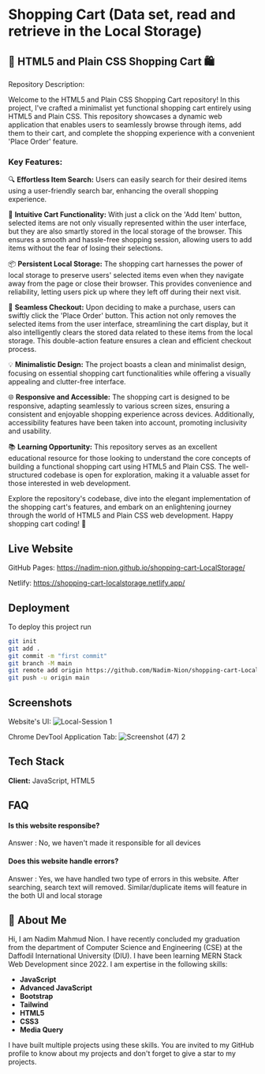 # Shopping Cart (Data set, read and retrieve in the Local Storage)


## 🛒 HTML5 and Plain CSS Shopping Cart 🛍️

Repository Description:



Welcome to the HTML5 and Plain CSS Shopping Cart repository! In this project, I've crafted a minimalist yet functional shopping cart entirely using HTML5 and Plain CSS. This repository showcases a dynamic web application that enables users to seamlessly browse through items, add them to their cart, and complete the shopping experience with a convenient 'Place Order' feature. 

### Key Features:

🔍 **Effortless Item Search:** Users can easily search for their desired items using a user-friendly search bar, enhancing the overall shopping experience.

🛒 **Intuitive Cart Functionality:** With just a click on the 'Add Item' button, selected items are not only visually represented within the user interface, but they are also smartly stored in the local storage of the browser. This ensures a smooth and hassle-free shopping session, allowing users to add items without the fear of losing their selections.

📦 **Persistent Local Storage:** The shopping cart harnesses the power of local storage to preserve users' selected items even when they navigate away from the page or close their browser. This provides convenience and reliability, letting users pick up where they left off during their next visit.

🚀 **Seamless Checkout:** Upon deciding to make a purchase, users can swiftly click the 'Place Order' button. This action not only removes the selected items from the user interface, streamlining the cart display, but it also intelligently clears the stored data related to these items from the local storage. This double-action feature ensures a clean and efficient checkout process.

💡 **Minimalistic Design:** The project boasts a clean and minimalist design, focusing on essential shopping cart functionalities while offering a visually appealing and clutter-free interface.

🌐 **Responsive and Accessible:** The shopping cart is designed to be responsive, adapting seamlessly to various screen sizes, ensuring a consistent and enjoyable shopping experience across devices. Additionally, accessibility features have been taken into account, promoting inclusivity and usability.

📚 **Learning Opportunity:** This repository serves as an excellent educational resource for those looking to understand the core concepts of building a functional shopping cart using HTML5 and Plain CSS. The well-structured codebase is open for exploration, making it a valuable asset for those interested in web development.

Explore the repository's codebase, dive into the elegant implementation of the shopping cart's features, and embark on an enlightening journey through the world of HTML5 and Plain CSS web development. Happy shopping cart coding! 🌟



## Live Website

GitHub Pages: https://nadim-nion.github.io/shopping-cart-LocalStorage/ 

Netlify: https://shopping-cart-localstorage.netlify.app/ 


## Deployment

To deploy this project run

```bash
git init
git add .
git commit -m "first commit"
git branch -M main
git remote add origin https://github.com/Nadim-Nion/shopping-cart-LocalStorage.git
git push -u origin main

```


## Screenshots

Website's UI:
![Local-Session 1](https://github.com/Nadim-Nion/shopping-cart-LocalStorage/assets/60613933/a5f289c6-27bc-4e5c-bc49-b9685324ec30)

Chrome DevTool Application Tab:
![Screenshot (47) 2](https://github.com/Nadim-Nion/shopping-cart-LocalStorage/assets/60613933/a6c53f61-e38b-4b74-849c-bc3a4a077c6f)




## Tech Stack

**Client:** JavaScript, HTML5



## FAQ

#### Is this website responsibe?

Answer : No, we haven't made it responsible for all devices

#### Does this website handle errors?

Answer : Yes, we have handled two type of errors in this website. After searching, search text will removed. Similar/duplicate items will feature in the both UI and local storage


## 🚀 About Me
Hi, I am Nadim Mahmud Nion. I have recently concluded my graduation from the department of Computer Science and Engineering (CSE) at the Daffodil International University (DIU). I have been learning MERN Stack Web Development since 2022. I am expertise in the following skills:

* **JavaScript**
* **Advanced JavaScript**
* **Bootstrap**
* **Tailwind**
* **HTML5**
* **CSS3**
* **Media Query**

I have built multiple projects using these skills. You are invited to my GitHub profile to know about my projects and don't forget to give a star to my projects.




